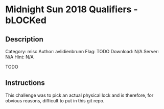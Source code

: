 # Midnight Sun 2018 Qualifiers - bLOCKed

## Description

Category: misc
Author: avlidienbrunn
Flag: TODO
Download: N/A
Server: N/A
Hint: N/A

TODO

## Instructions

This challenge was to pick an actual physical lock and is therefore, for obvious reasons, difficult to put in this git repo.
